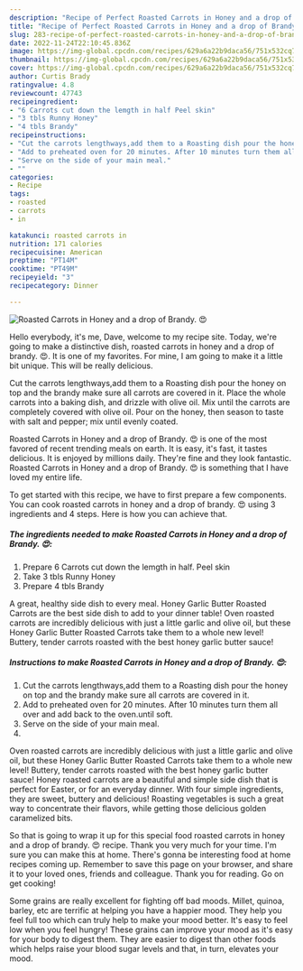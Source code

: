 ```yaml
---
description: "Recipe of Perfect Roasted Carrots in Honey and a drop of Brandy. 😍"
title: "Recipe of Perfect Roasted Carrots in Honey and a drop of Brandy. 😍"
slug: 283-recipe-of-perfect-roasted-carrots-in-honey-and-a-drop-of-brandy
date: 2022-11-24T22:10:45.836Z
image: https://img-global.cpcdn.com/recipes/629a6a22b9daca56/751x532cq70/roasted-carrots-in-honey-and-a-drop-of-brandy-😍-recipe-main-photo.jpg
thumbnail: https://img-global.cpcdn.com/recipes/629a6a22b9daca56/751x532cq70/roasted-carrots-in-honey-and-a-drop-of-brandy-😍-recipe-main-photo.jpg
cover: https://img-global.cpcdn.com/recipes/629a6a22b9daca56/751x532cq70/roasted-carrots-in-honey-and-a-drop-of-brandy-😍-recipe-main-photo.jpg
author: Curtis Brady
ratingvalue: 4.8
reviewcount: 47743
recipeingredient:
- "6 Carrots cut down the lemgth in half Peel skin"
- "3 tbls Runny Honey"
- "4 tbls Brandy"
recipeinstructions:
- "Cut the carrots lengthways,add them to a Roasting dish pour the honey on top and the brandy make sure all carrots are covered in it."
- "Add to preheated oven for 20 minutes. After 10 minutes turn them all over and add back to the oven.until soft."
- "Serve on the side of your main meal."
- ""
categories:
- Recipe
tags:
- roasted
- carrots
- in

katakunci: roasted carrots in 
nutrition: 171 calories
recipecuisine: American
preptime: "PT14M"
cooktime: "PT49M"
recipeyield: "3"
recipecategory: Dinner

---
```



![Roasted Carrots in Honey and a drop of Brandy. 😍](https://img-global.cpcdn.com/recipes/629a6a22b9daca56/751x532cq70/roasted-carrots-in-honey-and-a-drop-of-brandy-😍-recipe-main-photo.jpg)

Hello everybody, it's me, Dave, welcome to my recipe site. Today, we're going to make a distinctive dish, roasted carrots in honey and a drop of brandy. 😍. It is one of my favorites. For mine, I am going to make it a little bit unique. This will be really delicious.

Cut the carrots lengthways,add them to a Roasting dish pour the honey on top and the brandy make sure all carrots are covered in it. Place the whole carrots into a baking dish, and drizzle with olive oil. Mix until the carrots are completely covered with olive oil. Pour on the honey, then season to taste with salt and pepper; mix until evenly coated.

Roasted Carrots in Honey and a drop of Brandy. 😍 is one of the most favored of recent trending meals on earth. It is easy, it's fast, it tastes delicious. It is enjoyed by millions daily. They're fine and they look fantastic. Roasted Carrots in Honey and a drop of Brandy. 😍 is something that I have loved my entire life.


To get started with this recipe, we have to first prepare a few components. You can cook roasted carrots in honey and a drop of brandy. 😍 using 3 ingredients and 4 steps. Here is how you can achieve that.

<!--inarticleads1-->

##### The ingredients needed to make Roasted Carrots in Honey and a drop of Brandy. 😍:

1. Prepare 6 Carrots cut down the lemgth in half. Peel skin
1. Take 3 tbls Runny Honey
1. Prepare 4 tbls Brandy


A great, healthy side dish to every meal. Honey Garlic Butter Roasted Carrots are the best side dish to add to your dinner table! Oven roasted carrots are incredibly delicious with just a little garlic and olive oil, but these Honey Garlic Butter Roasted Carrots take them to a whole new level! Buttery, tender carrots roasted with the best honey garlic butter sauce! 

<!--inarticleads2-->

##### Instructions to make Roasted Carrots in Honey and a drop of Brandy. 😍:

1. Cut the carrots lengthways,add them to a Roasting dish pour the honey on top and the brandy make sure all carrots are covered in it.
1. Add to preheated oven for 20 minutes. After 10 minutes turn them all over and add back to the oven.until soft.
1. Serve on the side of your main meal.
1. 


Oven roasted carrots are incredibly delicious with just a little garlic and olive oil, but these Honey Garlic Butter Roasted Carrots take them to a whole new level! Buttery, tender carrots roasted with the best honey garlic butter sauce! Honey roasted carrots are a beautiful and simple side dish that is perfect for Easter, or for an everyday dinner. With four simple ingredients, they are sweet, buttery and delicious! Roasting vegetables is such a great way to concentrate their flavors, while getting those delicious golden caramelized bits. 

So that is going to wrap it up for this special food roasted carrots in honey and a drop of brandy. 😍 recipe. Thank you very much for your time. I'm sure you can make this at home. There's gonna be interesting food at home recipes coming up. Remember to save this page on your browser, and share it to your loved ones, friends and colleague. Thank you for reading. Go on get cooking!

Some grains are really excellent for fighting off bad moods. Millet, quinoa, barley, etc are terrific at helping you have a happier mood. They help you feel full too which can truly help to make your mood better. It's easy to feel low when you feel hungry! These grains can improve your mood as it's easy for your body to digest them. They are easier to digest than other foods which helps raise your blood sugar levels and that, in turn, elevates your mood.
